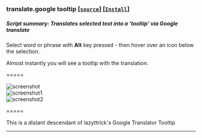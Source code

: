 ### **translate.google tooltip** **[[`source`]](../src/translate.google_tooltip.user.js)** **[[`Install`]](https://github.com/trespassersW/UserScripts/raw/master/src/translate.google_tooltip.user.js)**

##### **Script summary:**  Translates selected text into a ‘tooltip’ via Google translate 

Select word or phrase with **Alt** key pressed - then hover over an icon below the selection. 

Almost instantly you will see a tooltip with the translation. 

=====

![screenshot](http://imageshack.us/a/img692/6452/ma.gif)<br>
![screenshot1](http://imageshack.us/a/img854/1950/f7c.gif)<br>
![screenshot2](http://imageshack.us/a/img692/4493/cyq.gif)

=====

 This is a distant descendant of lazyttrick's Google Translator Tooltip

----

